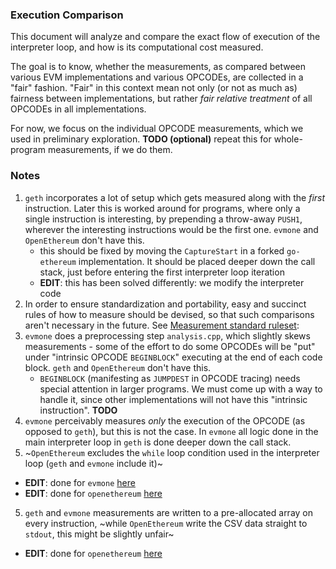 ### Execution Comparison

This document will analyze and compare the exact flow of execution of the interpreter loop, and how is its computational cost measured.

The goal is to know, whether the measurements, as compared between various EVM implementations and various OPCODEs, are collected in a "fair" fashion. "Fair" in this context mean not only (or not as much as) fairness between implementations, but rather _fair relative treatment_ of all OPCODEs in all implementations.

For now, we focus on the individual OPCODE measurements, which we used in preliminary exploration. **TODO (optional)** repeat this for whole-program measurements, if we do them.

### Notes

1. `geth` incorporates a lot of setup which gets measured along with the _first_ instruction. Later this is worked around for programs, where only a single instruction is interesting, by prepending a throw-away `PUSH1`, wherever the interesting instructions would be the first one. `evmone` and `OpenEthereum` don't have this.
    - this should be fixed by moving the `CaptureStart` in a forked `go-ethereum` implementation. It should be placed deeper down the call stack, just before entering the first interpreter loop iteration
    - **EDIT**: this has been solved differently: we modify the interpreter code
2. In order to ensure standardization and portability, easy and succinct rules of how to measure should be devised, so that such comparisons aren't necessary in the future. See [Measurement standard ruleset](measurement_standard_ruleset.md):
3. `evmone` does a preprocessing step `analysis.cpp`, which slightly skews measurements - some of the effort to do some OPCODEs will be "put" under "intrinsic OPCODE `BEGINBLOCK`" executing at the end of each code block. `geth` and `OpenEthereum` don't have this.
    - `BEGINBLOCK` (manifesting as `JUMPDEST` in OPCODE tracing) needs special attention in larger programs. We must come up with a way to handle it, since other implementations will not have this "intrinsic instruction". **TODO**
4. `evmone` perceivably measures _only_ the execution of the OPCODE (as opposed to `geth`), but this is not the case. In `evmone` all logic done in the main interpreter loop in `geth` is done deeper down the call stack.
5. ~`OpenEthereum` excludes the `while` loop condition used in the interpreter loop (`geth` and `evmone` include it)~

-   **EDIT**: done for `evmone` [here](https://github.com/imapp-pl/evmone/pull/2)
-   **EDIT**: done for `openethereum` [here](...)

5. `geth` and `evmone` measurements are written to a pre-allocated array on every instruction, ~while `OpenEthereum` write the CSV data straight to `stdout`, this might be slightly unfair~

-   **EDIT**: done for `openethereum` [here](...)
